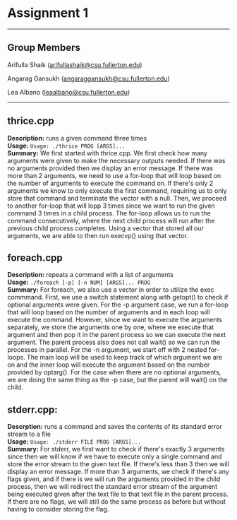 # Assignment 1
---
## Group Members
Arifulla Shaik (arifullashaik@csu.fullerton.edu)

Angarag Gansukh (angaraggansukh@csu.fullerton.edu)

Lea Albano (leaalbano@csu.fullerton.edu)

---
## thrice.cpp
**Description:** runs a given command three times <br />
**Usage:** `Usage: ./thrice PROG [ARGS]...` <br />
**Summary:** We first started with thrice.cpp. We first check how many arguments were given to make the necessary outputs needed. If there was no arguments provided then we display an error message. If there was more than 2 arguments, we need to use a for-loop that will loop based on the number of arguments to execute the command on. If there's only 2 arguments we know to only execute the first command, requiring us to only store that command and terminate the vector with a null. Then, we proceed to another for-loop that will lopp 3 times since we want to run the given command 3 times in a child process. The for-loop allows us to run the command consecutively, where the next child process will run after the previous child process completes. Using a vector that stored all our arguments, we are able to then run execvp() using that vector.

## foreach.cpp
**Description:** repeats a command with a list of arguments <br />
**Usage:** `./foreach [-p] [-n NUM] [ARGS]... PROG` <br />
**Summary:** For foreach, we also use a vector in order to utilize the exec commmand. First, we use a switch statement along with getopt() to check if optional arguments were given. For the -p argument case, we run a for-loop that will loop based on the number of arguments and in each loop will execute the command. However, since we want to execute the arguments separately, we store the arguments one by one, where we execute that argument and then pop it in the parent process so we can execute the next argument. The parent process also does not call wait() so we can run the processes in parallel. For the -n argument, we start off with 2 nested for-loops. The main loop will be used to keep track of which argument we are on and the inner loop will execute the argument based on the number provided by optarg(). For the case when there are no optional arguments, we are doing the same thing as the -p case, but the parent will wait() on the child. 

## stderr.cpp:
**Descrption:** runs a command and saves the contents of its standard error stream to a file <br />
**Usage:** `Usage: ./stderr FILE PROG [ARGS]...` <br />
**Summary:** For stderr, we first want to check if there's exactly 3 arguments since then we will know if we have to execute only a single command and store the error stream to the given text file. If there's less than 3 then we will display an error message. If more than 3 arguments, we check if there's any flags given, and if there is we will run the arguments provided in the child process, then we will redirect the standard error stream of the argument being executed given after the text file to that text file in the parent process. If there are no flags, we will still do the same process as before but without having to consider storing the flag. 
